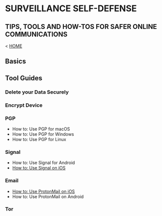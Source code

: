 # SURVEILLANCE SELF-DEFENSE

## TIPS, TOOLS AND HOW-TOS FOR SAFER ONLINE COMMUNICATIONS

< [HOME](../)

## Basics





## Tool Guides

### Delete your Data Securely



### Encrypt Device



### PGP

* How to: Use PGP for macOS
* How to: Use PGP for Windows
* How to: Use PGP for Linux

### Signal

* How to: Use Signal for Android
* [How to: Use Signal on iOS](ssd/how-use-signal-ios.html)

### Email

* [How to: Use ProtonMail on iOS](ssd/how-use-protonmail-ios.html)
* How to: Use ProtonMail on Android

### Tor

